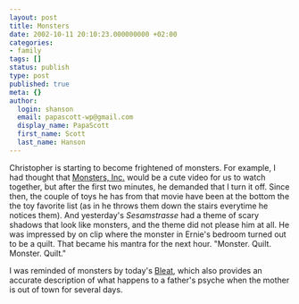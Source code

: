 ```yaml
---
layout: post
title: Monsters
date: 2002-10-11 20:10:23.000000000 +02:00
categories:
- family
tags: []
status: publish
type: post
published: true
meta: {}
author:
  login: shanson
  email: papascott-wp@gmail.com
  display_name: PapaScott
  first_name: Scott
  last_name: Hanson
---
```

<p>Christopher is starting to become frightened of monsters. For example, I had thought that <a href="http://us.imdb.com/Title?0198781">Monsters, Inc.</a> would be a cute video for us to watch together, but after the first two minutes, he demanded that I turn it off. Since then, the couple of toys he has from that movie have been at the bottom the the toy favorite list (as in he throws them down the stairs everytime he notices them). And yesterday's <em>Sesamstrasse</em> had a theme of scary shadows that look like monsters, and the theme did not please him at all. He was impressed by on clip where the monster in Ernie's bedroom turned out to be a quilt. That became his mantra for the next hour. "Monster. Quilt. Monster. Quilt."</p>
<p>I was reminded of monsters by today's <a href="http://www.lileks.com/bleats/archive/02/1002/100202.html#101102">Bleat</a>, which also provides an accurate description of what happens to a father's psyche when the mother is out of town for several days.</p>
